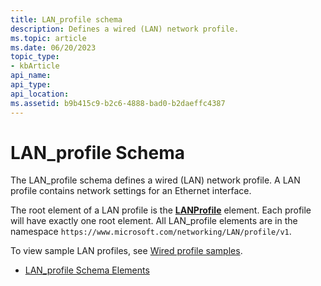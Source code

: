 ```yaml
---
title: LAN_profile schema
description: Defines a wired (LAN) network profile.
ms.topic: article
ms.date: 06/20/2023
topic_type: 
- kbArticle
api_name: 
api_type: 
api_location: 
ms.assetid: b9b415c9-b2c6-4888-bad0-b2daeffc4387
---
```


# LAN_profile Schema

The LAN_profile schema defines a wired (LAN) network profile. A LAN profile contains network settings for an Ethernet interface.

The root element of a LAN profile is the [**LANProfile**](./lan-profileschema-lanprofile-element.md) element. Each profile will have exactly one root element. All LAN_profile elements are in the namespace `https://www.microsoft.com/networking/LAN/profile/v1`.

To view sample LAN profiles, see [Wired profile samples](wired-profile-samples.md).

* [LAN\_profile Schema Elements](lan-profileschema-elements.md)
